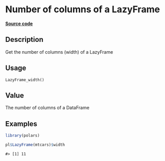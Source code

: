 
# Number of columns of a LazyFrame

[**Source code**](https://github.com/pola-rs/r-polars/tree/53c7d964901ed4a019998e89aff8c6d44691d793/R/lazyframe__lazy.R#L1288)

## Description

Get the number of columns (width) of a LazyFrame

## Usage

<pre><code class='language-R'>LazyFrame_width()
</code></pre>

## Value

The number of columns of a DataFrame

## Examples

``` r
library(polars)

pl$LazyFrame(mtcars)$width
```

    #> [1] 11
